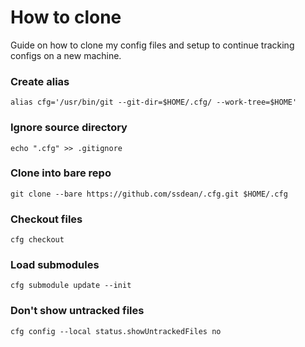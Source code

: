 # How to clone
Guide on how to clone my config files and setup to continue tracking configs on a new machine.

### Create alias
`alias cfg='/usr/bin/git --git-dir=$HOME/.cfg/ --work-tree=$HOME'`

### Ignore source directory
`echo ".cfg" >> .gitignore`

### Clone into bare repo
`git clone --bare https://github.com/ssdean/.cfg.git $HOME/.cfg`

### Checkout files
`cfg checkout`

### Load submodules
`cfg submodule update --init`

### Don't show untracked files
`cfg config --local status.showUntrackedFiles no`


